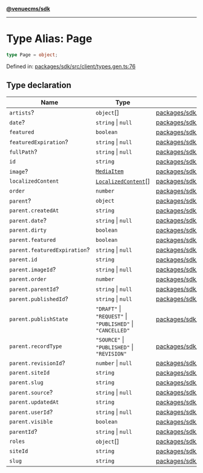 [**@venuecms/sdk**](../Index.md)

***

# Type Alias: Page

```ts
type Page = object;
```

Defined in: [packages/sdk/src/client/types.gen.ts:76](https://github.com/venuecms/sdk/blob/0048e875fedcd11f329f993e4088b84401af4036/packages/sdk/src/client/types.gen.ts#L76)

## Type declaration

| Name | Type | Defined in |
| ------ | ------ | ------ |
| <a id="artists"></a> `artists`? | `object`[] | [packages/sdk/src/client/types.gen.ts:121](https://github.com/venuecms/sdk/blob/0048e875fedcd11f329f993e4088b84401af4036/packages/sdk/src/client/types.gen.ts#L121) |
| <a id="date"></a> `date`? | `string` \| `null` | [packages/sdk/src/client/types.gen.ts:82](https://github.com/venuecms/sdk/blob/0048e875fedcd11f329f993e4088b84401af4036/packages/sdk/src/client/types.gen.ts#L82) |
| <a id="featured"></a> `featured` | `boolean` | [packages/sdk/src/client/types.gen.ts:80](https://github.com/venuecms/sdk/blob/0048e875fedcd11f329f993e4088b84401af4036/packages/sdk/src/client/types.gen.ts#L80) |
| <a id="featuredexpiration"></a> `featuredExpiration`? | `string` \| `null` | [packages/sdk/src/client/types.gen.ts:81](https://github.com/venuecms/sdk/blob/0048e875fedcd11f329f993e4088b84401af4036/packages/sdk/src/client/types.gen.ts#L81) |
| <a id="fullpath"></a> `fullPath`? | `string` \| `null` | [packages/sdk/src/client/types.gen.ts:107](https://github.com/venuecms/sdk/blob/0048e875fedcd11f329f993e4088b84401af4036/packages/sdk/src/client/types.gen.ts#L107) |
| <a id="id"></a> `id` | `string` | [packages/sdk/src/client/types.gen.ts:77](https://github.com/venuecms/sdk/blob/0048e875fedcd11f329f993e4088b84401af4036/packages/sdk/src/client/types.gen.ts#L77) |
| <a id="image"></a> `image`? | [`MediaItem`](MediaItem.md) | [packages/sdk/src/client/types.gen.ts:85](https://github.com/venuecms/sdk/blob/0048e875fedcd11f329f993e4088b84401af4036/packages/sdk/src/client/types.gen.ts#L85) |
| <a id="localizedcontent"></a> `localizedContent` | [`LocalizedContent`](LocalizedContent.md)[] | [packages/sdk/src/client/types.gen.ts:120](https://github.com/venuecms/sdk/blob/0048e875fedcd11f329f993e4088b84401af4036/packages/sdk/src/client/types.gen.ts#L120) |
| <a id="order"></a> `order` | `number` | [packages/sdk/src/client/types.gen.ts:78](https://github.com/venuecms/sdk/blob/0048e875fedcd11f329f993e4088b84401af4036/packages/sdk/src/client/types.gen.ts#L78) |
| <a id="parent"></a> `parent`? | `object` | [packages/sdk/src/client/types.gen.ts:86](https://github.com/venuecms/sdk/blob/0048e875fedcd11f329f993e4088b84401af4036/packages/sdk/src/client/types.gen.ts#L86) |
| `parent.createdAt` | `string` | [packages/sdk/src/client/types.gen.ts:89](https://github.com/venuecms/sdk/blob/0048e875fedcd11f329f993e4088b84401af4036/packages/sdk/src/client/types.gen.ts#L89) |
| `parent.date`? | `string` \| `null` | [packages/sdk/src/client/types.gen.ts:102](https://github.com/venuecms/sdk/blob/0048e875fedcd11f329f993e4088b84401af4036/packages/sdk/src/client/types.gen.ts#L102) |
| `parent.dirty` | `boolean` | [packages/sdk/src/client/types.gen.ts:96](https://github.com/venuecms/sdk/blob/0048e875fedcd11f329f993e4088b84401af4036/packages/sdk/src/client/types.gen.ts#L96) |
| `parent.featured` | `boolean` | [packages/sdk/src/client/types.gen.ts:100](https://github.com/venuecms/sdk/blob/0048e875fedcd11f329f993e4088b84401af4036/packages/sdk/src/client/types.gen.ts#L100) |
| `parent.featuredExpiration`? | `string` \| `null` | [packages/sdk/src/client/types.gen.ts:101](https://github.com/venuecms/sdk/blob/0048e875fedcd11f329f993e4088b84401af4036/packages/sdk/src/client/types.gen.ts#L101) |
| `parent.id` | `string` | [packages/sdk/src/client/types.gen.ts:87](https://github.com/venuecms/sdk/blob/0048e875fedcd11f329f993e4088b84401af4036/packages/sdk/src/client/types.gen.ts#L87) |
| `parent.imageId`? | `string` \| `null` | [packages/sdk/src/client/types.gen.ts:103](https://github.com/venuecms/sdk/blob/0048e875fedcd11f329f993e4088b84401af4036/packages/sdk/src/client/types.gen.ts#L103) |
| `parent.order` | `number` | [packages/sdk/src/client/types.gen.ts:97](https://github.com/venuecms/sdk/blob/0048e875fedcd11f329f993e4088b84401af4036/packages/sdk/src/client/types.gen.ts#L97) |
| `parent.parentId`? | `string` \| `null` | [packages/sdk/src/client/types.gen.ts:105](https://github.com/venuecms/sdk/blob/0048e875fedcd11f329f993e4088b84401af4036/packages/sdk/src/client/types.gen.ts#L105) |
| `parent.publishedId`? | `string` \| `null` | [packages/sdk/src/client/types.gen.ts:95](https://github.com/venuecms/sdk/blob/0048e875fedcd11f329f993e4088b84401af4036/packages/sdk/src/client/types.gen.ts#L95) |
| `parent.publishState` | `"DRAFT"` \| `"REQUEST"` \| `"PUBLISHED"` \| `"CANCELLED"` | [packages/sdk/src/client/types.gen.ts:93](https://github.com/venuecms/sdk/blob/0048e875fedcd11f329f993e4088b84401af4036/packages/sdk/src/client/types.gen.ts#L93) |
| `parent.recordType` | `"SOURCE"` \| `"PUBLISHED"` \| `"REVISION"` | [packages/sdk/src/client/types.gen.ts:91](https://github.com/venuecms/sdk/blob/0048e875fedcd11f329f993e4088b84401af4036/packages/sdk/src/client/types.gen.ts#L91) |
| `parent.revisionId`? | `number` \| `null` | [packages/sdk/src/client/types.gen.ts:92](https://github.com/venuecms/sdk/blob/0048e875fedcd11f329f993e4088b84401af4036/packages/sdk/src/client/types.gen.ts#L92) |
| `parent.siteId` | `string` | [packages/sdk/src/client/types.gen.ts:88](https://github.com/venuecms/sdk/blob/0048e875fedcd11f329f993e4088b84401af4036/packages/sdk/src/client/types.gen.ts#L88) |
| `parent.slug` | `string` | [packages/sdk/src/client/types.gen.ts:99](https://github.com/venuecms/sdk/blob/0048e875fedcd11f329f993e4088b84401af4036/packages/sdk/src/client/types.gen.ts#L99) |
| `parent.source`? | `string` \| `null` | [packages/sdk/src/client/types.gen.ts:94](https://github.com/venuecms/sdk/blob/0048e875fedcd11f329f993e4088b84401af4036/packages/sdk/src/client/types.gen.ts#L94) |
| `parent.updatedAt` | `string` | [packages/sdk/src/client/types.gen.ts:90](https://github.com/venuecms/sdk/blob/0048e875fedcd11f329f993e4088b84401af4036/packages/sdk/src/client/types.gen.ts#L90) |
| `parent.userId`? | `string` \| `null` | [packages/sdk/src/client/types.gen.ts:104](https://github.com/venuecms/sdk/blob/0048e875fedcd11f329f993e4088b84401af4036/packages/sdk/src/client/types.gen.ts#L104) |
| `parent.visible` | `boolean` | [packages/sdk/src/client/types.gen.ts:98](https://github.com/venuecms/sdk/blob/0048e875fedcd11f329f993e4088b84401af4036/packages/sdk/src/client/types.gen.ts#L98) |
| <a id="parentid"></a> `parentId`? | `string` \| `null` | [packages/sdk/src/client/types.gen.ts:83](https://github.com/venuecms/sdk/blob/0048e875fedcd11f329f993e4088b84401af4036/packages/sdk/src/client/types.gen.ts#L83) |
| <a id="roles"></a> `roles` | `object`[] | [packages/sdk/src/client/types.gen.ts:108](https://github.com/venuecms/sdk/blob/0048e875fedcd11f329f993e4088b84401af4036/packages/sdk/src/client/types.gen.ts#L108) |
| <a id="siteid"></a> `siteId` | `string` | [packages/sdk/src/client/types.gen.ts:84](https://github.com/venuecms/sdk/blob/0048e875fedcd11f329f993e4088b84401af4036/packages/sdk/src/client/types.gen.ts#L84) |
| <a id="slug"></a> `slug` | `string` | [packages/sdk/src/client/types.gen.ts:79](https://github.com/venuecms/sdk/blob/0048e875fedcd11f329f993e4088b84401af4036/packages/sdk/src/client/types.gen.ts#L79) |
